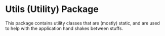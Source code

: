 # Utils (Utility) Package

This package contains utility classes that are (mostly) static, and are used to help with the application
hand shakes between stuffs.